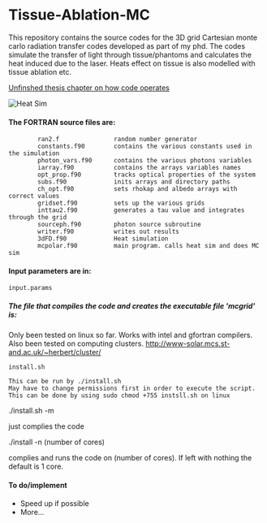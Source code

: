 #        Tissue-Ablation-MC

This repository contains the source codes for the 3D grid Cartesian monte carlo radiation transfer codes developed as part of my phd.
The codes simulate the transfer of light through tissue/phantoms and calculates the heat induced due to the laser. Heats effect on tissue is also modelled with tissue ablation etc.

[Unfinshed thesis chapter on how code operates](https://github.com/lewisfish/Tissue-Ablation-MC/blob/master/chapter-unfinished.pdf)


![Heat Sim](https://github.com/lewisfish/Tissue-Ablation-MC/raw/master/Heat_3D.gif)


#### The FORTRAN source files are:
            
            ran2.f               random number generator
            constants.f90        contains the various constants used in the simulation
            photon_vars.f90      contains the various photons variables
            iarray.f90           contains the arrays variables names
            opt_prop.f90         tracks optical properties of the system
            subs.f90             inits arrays and directory paths 
            ch_opt.f90           sets rhokap and albedo arrays with correct values
            gridset.f90          sets up the various grids
            inttau2.f90          generates a tau value and integrates through the grid
            sourceph.f90         photon source subroutine
            writer.f90           writes out results
            3dFD.f90             Heat simulation
            mcpolar.f90          main program. calls heat sim and does MC sim

#### Input parameters are in:

	input.params

##### The file that compiles the code and creates the executable file 'mcgrid' is:

   Only been tested on linux so far. Works with intel and gfortran compilers.
   Also been tested on computing clusters. http://www-solar.mcs.st-and.ac.uk/~herbert/cluster/
	
	install.sh
	
	This can be run by ./install.sh
	May have to change permissions first in order to execute the script.
	This can be done by using sudo chmod +755 instsll.sh on linux
  
  ./install.sh -m 
  
   just complies the code
  
  ./install -n (number of cores)
  
   complies and runs the code on (number of cores). If left with nothing the default is 1 core.

#### To do/implement
   
   - Speed up if possible
   - More...
